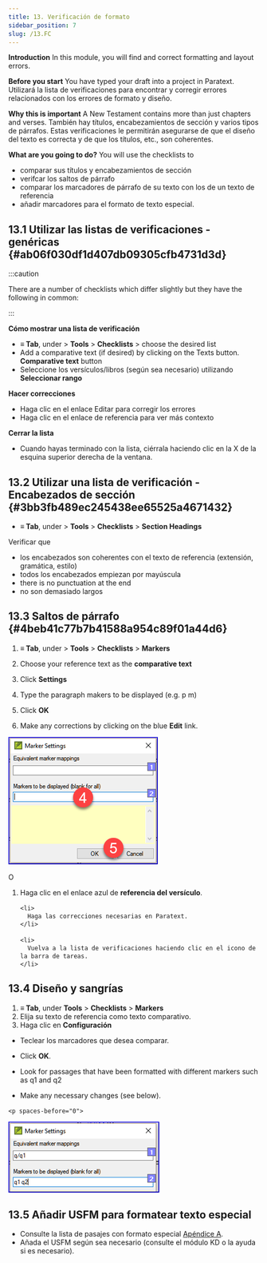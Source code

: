 ```yaml
---
title: 13. Verificación de formato
sidebar_position: 7
slug: /13.FC
---
```




**Introduction**  In this module, you will find and correct formatting and layout errors.


**Before you start**  You have typed your draft into a project in Paratext. Utilizará la lista de verificaciones para encontrar y corregir errores relacionados con los errores de formato y diseño.


**Why this is important**  A New Testament contains more than just chapters and verses. También hay títulos, encabezamientos de sección y varios tipos de párrafos. Estas verificaciones le permitirán asegurarse de que el diseño del texto es correcta y de que los títulos, etc., son coherentes.


**What are you going to do?**  You will use the checklists to

- comparar sus títulos y encabezamientos de sección
- verifcar los saltos de párrafo
- comparar los marcadores de párrafo de su texto con los de un texto de referencia
- añadir marcadores para el formato de texto especial.

## 13.1 Utilizar las listas de verificaciones - genéricas {#ab06f030df1d407db09305cfb4731d3d}


:::caution

There are a number of checklists which differ slightly but they have the following in common:

:::




**Cómo mostrar una lista de verificación**

- **≡ Tab**, under &gt; **Tools** &gt; **Checklists** &gt; choose the desired list
- Add a comparative text (if desired) by clicking on the Texts button. **Comparative text** button
- Seleccione los versículos/libros (según sea necesario) utilizando **Seleccionar rango**

**Hacer correcciones**

- Haga clic en el enlace Editar para corregir los errores
- Haga clic en el enlace de referencia para ver más contexto

**Cerrar la lista**

- Cuando hayas terminado con la lista, ciérrala haciendo clic en la X de la esquina superior derecha de la ventana.

## 13.2 Utilizar una lista de verificación - Encabezados de sección {#3bb3fb489ec245438ee65525a4671432}

- **≡ Tab**, under &gt; **Tools** &gt; **Checklists** &gt; **Section Headings**

Verificar que

- los encabezados son coherentes con el texto de referencia (extensión, gramática, estilo)
- todos los encabezados empiezan por mayúscula
- there is no punctuation at the end
- no son demasiado largos

## 13.3 Saltos de párrafo {#4beb41c77b7b41588a954c89f01a44d6}


<div class='notion-row'>
<div class='notion-column' style={{width: 'calc((100% - (min(32px, 4vw) * 1)) * 0.5)'}}>

1. **≡ Tab**, under > **Tools** > **Checklists** > **Markers**

1. Choose your reference text as the **comparative text**

1. Click **Settings**

1. Type the paragraph makers to be displayed
(e.g. p m)

1. Click **OK**

1. Make any corrections by clicking on the blue **Edit** link.

</div><div className='notion-spacer' >
  </p> 
  
  <p spaces-before="0">
    

<div class='notion-column' style={{width: 'calc((100% - (min(32px, 4vw) * 1)) * 0.5)'}}>

![](/notion_imgs/1428959575.png)

</div>    
    <div className='notion-spacer' >
    </div>
  </p>
  
  <p spaces-before="0">
    O
  </p>
  
  <ol start="1">
    <li>
      Haga clic en el enlace azul de <strong x-id="1">referencia del versículo</strong>.
    </li>
    
    <li>
      Haga las correcciones necesarias en Paratext.
    </li>
    
    <li>
      Vuelva a la lista de verificaciones haciendo clic en el icono de la barra de tareas.
    </li>
  </ol>

<h2 id="17698276f8084544a20d3d426679de1d" spaces-before="0">
  13.4 Diseño y sangrías
</h2>

<ol start="1">
  <li>
    <strong x-id="1">≡ Tab</strong>, under <strong x-id="1">Tools</strong> &gt; <strong x-id="1">Checklists</strong> &gt; <strong x-id="1">Markers</strong>
  </li>
  
  <li>
    Elija su texto de referencia como texto comparativo.
  </li>
  
  <li>
    Haga clic en <strong x-id="1">Configuración</strong>
  </li>
</ol>

<p spaces-before="0">

<div class='notion-row'>
<div class='notion-column' style={{width: 'calc((100% - (min(32px, 4vw) * 1)) * 0.5)'}}>

- Teclear los marcadores que desea comparar.

- Click **OK**.

- Look for passages that have been formatted with different markers such as q1 and q2

- Make any necessary changes (see below).

</div>  
  <div className='notion-spacer' >
    </p> 
    
    <p spaces-before="0">
      

<div class='notion-column' style={{width: 'calc((100% - (min(32px, 4vw) * 1)) * 0.5)'}}>

![](/notion_imgs/1300191702.png)

</div>      
      <div className='notion-spacer' >
      </div>
    </p>


<h2 id="2fed410218164e21834d0949e5ab3c07" spaces-before="0">
  13.5 Añadir USFM para formatear texto especial
</h2>

<ul>
  <li>
    Consulte la lista de pasajes con formato especial <a href="https://manual.paratext.org/Training-Manual/Appendix/A.st">Apéndice A</a>.
  </li>
  <li>
    Añada el USFM según sea necesario (consulte el módulo KD o la ayuda si es necesario).
  </li>
</ul>
